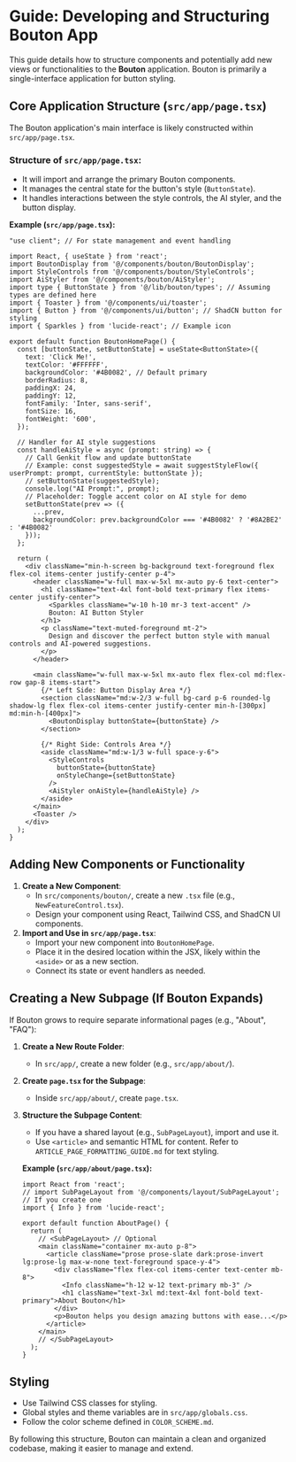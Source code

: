 
# Guide: Developing and Structuring Bouton App

This guide details how to structure components and potentially add new views or functionalities to the **Bouton** application. Bouton is primarily a single-interface application for button styling.

## Core Application Structure (`src/app/page.tsx`)

The Bouton application's main interface is likely constructed within `src/app/page.tsx`.

### Structure of `src/app/page.tsx`:

*   It will import and arrange the primary Bouton components.
*   It manages the central state for the button's style (`ButtonState`).
*   It handles interactions between the style controls, the AI styler, and the button display.

**Example (`src/app/page.tsx`):**
```tsx
"use client"; // For state management and event handling

import React, { useState } from 'react';
import BoutonDisplay from '@/components/bouton/BoutonDisplay';
import StyleControls from '@/components/bouton/StyleControls';
import AiStyler from '@/components/bouton/AiStyler';
import type { ButtonState } from '@/lib/bouton/types'; // Assuming types are defined here
import { Toaster } from '@/components/ui/toaster';
import { Button } from '@/components/ui/button'; // ShadCN button for styling
import { Sparkles } from 'lucide-react'; // Example icon

export default function BoutonHomePage() {
  const [buttonState, setButtonState] = useState<ButtonState>({
    text: 'Click Me!',
    textColor: '#FFFFFF',
    backgroundColor: '#4B0082', // Default primary
    borderRadius: 8,
    paddingX: 24,
    paddingY: 12,
    fontFamily: 'Inter, sans-serif',
    fontSize: 16,
    fontWeight: '600',
  });

  // Handler for AI style suggestions
  const handleAiStyle = async (prompt: string) => {
    // Call Genkit flow and update buttonState
    // Example: const suggestedStyle = await suggestStyleFlow({ userPrompt: prompt, currentStyle: buttonState });
    // setButtonState(suggestedStyle);
    console.log("AI Prompt:", prompt);
    // Placeholder: Toggle accent color on AI style for demo
    setButtonState(prev => ({
      ...prev,
      backgroundColor: prev.backgroundColor === '#4B0082' ? '#8A2BE2' : '#4B0082'
    }));
  };

  return (
    <div className="min-h-screen bg-background text-foreground flex flex-col items-center justify-center p-4">
      <header className="w-full max-w-5xl mx-auto py-6 text-center">
        <h1 className="text-4xl font-bold text-primary flex items-center justify-center">
          <Sparkles className="w-10 h-10 mr-3 text-accent" />
          Bouton: AI Button Styler
        </h1>
        <p className="text-muted-foreground mt-2">
          Design and discover the perfect button style with manual controls and AI-powered suggestions.
        </p>
      </header>

      <main className="w-full max-w-5xl mx-auto flex flex-col md:flex-row gap-8 items-start">
        {/* Left Side: Button Display Area */}
        <section className="md:w-2/3 w-full bg-card p-6 rounded-lg shadow-lg flex flex-col items-center justify-center min-h-[300px] md:min-h-[400px]">
          <BoutonDisplay buttonState={buttonState} />
        </section>

        {/* Right Side: Controls Area */}
        <aside className="md:w-1/3 w-full space-y-6">
          <StyleControls
            buttonState={buttonState}
            onStyleChange={setButtonState}
          />
          <AiStyler onAiStyle={handleAiStyle} />
        </aside>
      </main>
      <Toaster />
    </div>
  );
}
```

## Adding New Components or Functionality

1.  **Create a New Component**:
    *   In `src/components/bouton/`, create a new `.tsx` file (e.g., `NewFeatureControl.tsx`).
    *   Design your component using React, Tailwind CSS, and ShadCN UI components.
2.  **Import and Use in `src/app/page.tsx`**:
    *   Import your new component into `BoutonHomePage`.
    *   Place it in the desired location within the JSX, likely within the `<aside>` or as a new section.
    *   Connect its state or event handlers as needed.

## Creating a New Subpage (If Bouton Expands)

If Bouton grows to require separate informational pages (e.g., "About", "FAQ"):

1.  **Create a New Route Folder**:
    *   In `src/app/`, create a new folder (e.g., `src/app/about/`).
2.  **Create `page.tsx` for the Subpage**:
    *   Inside `src/app/about/`, create `page.tsx`.
3.  **Structure the Subpage Content**:
    *   If you have a shared layout (e.g., `SubPageLayout`), import and use it.
    *   Use `<article>` and semantic HTML for content. Refer to `ARTICLE_PAGE_FORMATTING_GUIDE.md` for text styling.

    **Example (`src/app/about/page.tsx`):**
    ```tsx
    import React from 'react';
    // import SubPageLayout from '@/components/layout/SubPageLayout'; // If you create one
    import { Info } from 'lucide-react';

    export default function AboutPage() {
      return (
        // <SubPageLayout> // Optional
        <main className="container mx-auto p-8">
          <article className="prose prose-slate dark:prose-invert lg:prose-lg max-w-none text-foreground space-y-4">
            <div className="flex flex-col items-center text-center mb-8">
              <Info className="h-12 w-12 text-primary mb-3" />
              <h1 className="text-3xl md:text-4xl font-bold text-primary">About Bouton</h1>
            </div>
            <p>Bouton helps you design amazing buttons with ease...</p>
          </article>
        </main>
        // </SubPageLayout>
      );
    }
    ```

## Styling

*   Use Tailwind CSS classes for styling.
*   Global styles and theme variables are in `src/app/globals.css`.
*   Follow the color scheme defined in `COLOR_SCHEME.md`.

By following this structure, Bouton can maintain a clean and organized codebase, making it easier to manage and extend.
